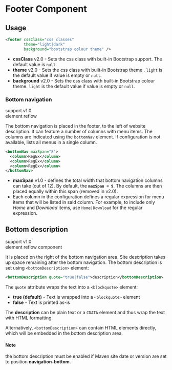 # Footer Component

## Usage

```xml
<footer cssClass="css classes"
        theme="light|dark"
        background="bootstrap colour theme" />
```

- **cssClass** <span class="badge badge-light">v2.0</span> - Sets the css class with built-in Bootstrap support. The default value is `null`.
- **theme** <span class="badge badge-light">v2.0</span> - Sets the css class with built-in Bootstrap theme . `light` is the default value if value is empty or `null`.
- **background** <span class="badge badge-light">v2.0</span> - Sets the css class with built-in Bootstrap colour theme. `light` is the default value if value is empty or `null`.

### Bottom navigation

support <span class="badge badge-primary">v1.0</span><br/>
element <span class="badge badge-secondary">reflow</span>

The bottom navigation is placed in the footer, to the left of website description. It can feature a number of columns with menu items. The columns are indicated using the `bottomNav` element. If configuration is not available, lists all menus in a single column.

```xml
<bottomNav maxSpan="8">
  <column>RegEx</column>
  <column>RegEx</column>
  <column>RegEx</column>
</bottomNav>
```

- **maxSpan** <span class="badge badge-light">v1.0</span> - defines the total width that bottom navigation columns can take (out of 12). By default, the **`maxSpan = 9`**. The columns are then placed equally within this span (removed in <span class="badge badge-danger">v2.0</span>).
- Each column in the configuration defines a regular expression for menu items that will be listed in said column. For example, to include only _Home_ and _Download_ items, use `Home|Download` for the regular expression.

## Bottom description

support <span class="badge badge-primary">v1.0</span><br/>
element <span class="badge badge-secondary">reflow</span> <span class="badge badge-info">component</span>

It is placed on the right of the bottom navigation area. Site description takes up space remaining after the bottom navigation. The bottom description is set using `<bottomDescription>` element:

```xml
<bottomDescription quote="true|false">description</bottomDescription>
```

The `quote` attribute wraps the text into a `<blockquote>` element:

- **true (default)** - Text is wrapped into a `<blockquote>` element
- **false** - Text is printed as-is

The **description** can be plain text or a `CDATA` element and thus wrap the text with HTML formatting.

Alternatively, `<bottomDescription>` can contain HTML elements directly, which will be embedded in the bottom description area.

<div class="bd-callout bd-callout-info">
    <h4 class="no-anchor">Note</h4>
    <p>the bottom description must be enabled if Maven site date or version are set to position <b>navigation-bottom</b>.</p>
</div>
